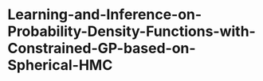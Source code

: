 # Learning-and-Inference-on-Probability-Density-Functions-with-Constrained-GP-based-on-Spherical-HMC